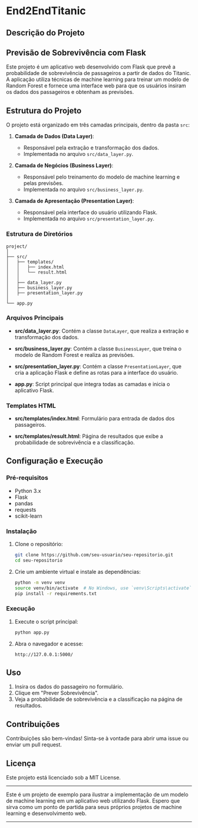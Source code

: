 # End2EndTitanic

## Descrição do Projeto

## Previsão de Sobrevivência com Flask

Este projeto é um aplicativo web desenvolvido com Flask que prevê a probabilidade de sobrevivência de passageiros a partir de dados do Titanic. A aplicação utiliza técnicas de machine learning para treinar um modelo de Random Forest e fornece uma interface web para que os usuários insiram os dados dos passageiros e obtenham as previsões.

## Estrutura do Projeto

O projeto está organizado em três camadas principais, dentro da pasta `src`:

1. **Camada de Dados (Data Layer)**:
   - Responsável pela extração e transformação dos dados.
   - Implementada no arquivo `src/data_layer.py`.

2. **Camada de Negócios (Business Layer)**:
   - Responsável pelo treinamento do modelo de machine learning e pelas previsões.
   - Implementada no arquivo `src/business_layer.py`.

3. **Camada de Apresentação (Presentation Layer)**:
   - Responsável pela interface do usuário utilizando Flask.
   - Implementada no arquivo `src/presentation_layer.py`.

### Estrutura de Diretórios

```
project/
│
├── src/
│   ├── templates/
│   │   ├── index.html
│   │   └── result.html
│   │
│   ├── data_layer.py
│   ├── business_layer.py
│   ├── presentation_layer.py
│
└── app.py
```

### Arquivos Principais

- **src/data_layer.py**:
  Contém a classe `DataLayer`, que realiza a extração e transformação dos dados.

- **src/business_layer.py**:
  Contém a classe `BusinessLayer`, que treina o modelo de Random Forest e realiza as previsões.

- **src/presentation_layer.py**:
  Contém a classe `PresentationLayer`, que cria a aplicação Flask e define as rotas para a interface do usuário.

- **app.py**:
  Script principal que integra todas as camadas e inicia o aplicativo Flask.

### Templates HTML

- **src/templates/index.html**:
  Formulário para entrada de dados dos passageiros.

- **src/templates/result.html**:
  Página de resultados que exibe a probabilidade de sobrevivência e a classificação.

## Configuração e Execução

### Pré-requisitos

- Python 3.x
- Flask
- pandas
- requests
- scikit-learn

### Instalação

1. Clone o repositório:
   ```sh
   git clone https://github.com/seu-usuario/seu-repositorio.git
   cd seu-repositorio
   ```

2. Crie um ambiente virtual e instale as dependências:
   ```sh
   python -m venv venv
   source venv/bin/activate  # No Windows, use `venv\Scripts\activate`
   pip install -r requirements.txt
   ```

### Execução

1. Execute o script principal:
   ```sh
   python app.py
   ```

2. Abra o navegador e acesse:
   ```
   http://127.0.0.1:5000/
   ```

## Uso

1. Insira os dados do passageiro no formulário.
2. Clique em "Prever Sobrevivência".
3. Veja a probabilidade de sobrevivência e a classificação na página de resultados.

## Contribuições

Contribuições são bem-vindas! Sinta-se à vontade para abrir uma issue ou enviar um pull request.

## Licença

Este projeto está licenciado sob a MIT License.

---

Este é um projeto de exemplo para ilustrar a implementação de um modelo de machine learning em um aplicativo web utilizando Flask. Espero que sirva como um ponto de partida para seus próprios projetos de machine learning e desenvolvimento web.

---
